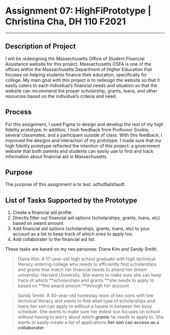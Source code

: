 # Assignment 07: HighFiPrototype | Christina Cha, DH 110 F2021
---
## Description of Project
I will be redesigning the Massechusetts Office of Student Financial Assistance website for this project. Massachusetts OSFA is one of the offices within the Massachusetts Department of Higher Education that focuses on helping students finance their education, specifically for college. My main goal with this project is to redesign the website so that it easily caters to each individual’s financial needs and situation so that the website can recommend the proper scholarship, grants, loans, and other resources based on the individual’s criteria and need.

## Process
For this assignment, I used Figma to design and develop the rest of my high fidelity prototype. In addition, I took feedback from Professor Sookie, several classmates, and a participant outside of class. With this feedback, I improved the designs and interaction of my prototype.  I made sure that my high fidelity prototype reflected the intention of this project: a government website that both parents and students can easily use to find and track information about financial aid in Massechusetts.

## Purpose
The purpose of this assignment is to test. sdfsdfadsfasdf.

## List of Tasks Supported by the Prototype
1. Create a financial aid profile.
2. Directly filter out financial aid options (scholarships, grants, loans, etc) based on award amount.
3. Add financial aid options (scholarships, grants, loans, etc) to your account as a list to keep track of which ones to apply too.
4. Add collaborater to the financial aid list.

These tasks are based on my two personas: Diana Kim and Sandy Smith.

> Diana Kim: A 17-year-old high school graduate with high technical literacy entering college who needs to efficiently find scholarships and grants that match her financial needs to attend her dream university: Harvard University. She wants to make sure she can keep track of which **scholarships and grants **she needs to apply to based on **the award amount **through her account.

> Sandy Smith: A 50-year-old homestay mom of two sons with low technical literacy and wants to find what type of scholarships and loans her son can apply to without a hassle in between her busy schedule. She wants to make sure her eldest son focuses on school without having to worry about which **grants** he needs to apply to. She wants to easily create a list of applications **her son can access as a collaborater**.

